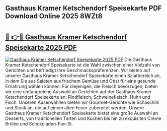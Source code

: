 ## Gasthaus Kramer Ketschendorf Speisekarte PDF Download Online 2025 8WZt8

# <h2><a href="http://gc622c.nevu.top/?p=Gasthaus+Kramer+Ketschendorf+Speisekarte">🔗 👉🔴 Gasthaus Kramer Ketschendorf Speisekarte 2025 PDF</a></h2>

[![Gasthaus Kramer Ketschendorf Speisekarte 2025 PDF](https://i.imgur.com/dBaPXMq.png)](http://gc622c.nevu.top/?p=Gasthaus+Kramer+Ketschendorf+Speisekarte)
Die Gasthaus Kramer Ketschendorf Speisekarte ist die Wahl zwischen einer Vielzahl von Gerichten und befriedigt Ihre Geschmackspräferenzen. Wir bieten auf unserer Gasthaus Kramer Ketschendorf Speisekarte einen Salatbereich an, in dem Sie aus Salaten aus frischem Gemüse und Obst für eine gesunde Ernährung wählen können. Für diejenigen, die Fleisch bevorzugen, bieten wir eine umfangreiche Auswahl an Gerichten auf der Gasthaus Kramer Ketschendorf Speisekarte an: Rindfleisch, Schweinefleisch, Huhn und Fisch. Unseren Auserwählten bieten wir Gourmet-Gerichte wie Schaschlik und Steak an, die auf einem alten Feuer zubereitet werden. Unsere Gasthaus Kramer Ketschendorf Speisekarte bietet eine große Auswahl an Desserts, von traditionellen Torten und Kuchen bis hin zu exquisiten Crème Brûlée und Schokoladen-Fan-Si.
